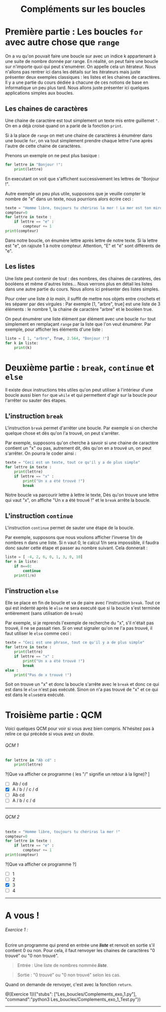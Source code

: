 <h1> <center>Compléments sur les boucles</center></h1>


# Première partie : Les boucles `for` avec autre chose que `range`

On a vu qu'on pouvait faire une boucle sur avec un indice k appartenant à une suite de nombre donnée par range. En réalité, on peut faire une boucle sur n'importe quoi qui peut s'enumérer. On appelle cela un itérateur. Nous n'allons pas rentrer ici dans les détails sur les itérateurs mais juste présenter deux exemples classiques : les listes et les chaines de caractères. Il y a une partie du cours dédiée à chacune de ces notions de base en informatique un peu plus tard. Nous allons juste présenter ici quelques applications simples aux boucles.

## Les chaines de caractères

Une chaine de caractère est tout simplement un texte mis entre guillemet `"`. On en a déjà croisé quand on a parlé de la fonction `print`.

Si à la place de `range` on met une chaine de caractères à énumérer dans une boucle `for`, on va tout simplement prendre chaque lettre l'une après l'autre de cette chaine de caractères.

Prenons un exemple on ne peut plus basique :
```python runnable
for lettre in "Bonjour !":
    print(lettre)
```
En executant on voit que s'affichent successivement les lettres de "Bonjour !".

Autre exemple un peu plus utile, supposons que je veuille compter le nombre de "e" dans un texte, nous pourrions alors écrire ceci :
```python runnable
texte = "Homme libre, toujours tu chériras la mer ! La mer est ton miroir ; tu contemples ton âme Dans le déroulement infini de sa lame, Et ton esprit n'est pas un gouffre moins amer."
compteur=0
for lettre in texte :
    if lettre == "e" :
        compteur += 1
print(compteur)
```
Dans notre boucle, on énumère lettre après lettre de notre texte. Si la lettre est "e", on rajoute 1 à notre compteur. Attention, "E" et "é" sont différents de "e".

## Les listes

Une liste peut contenir de tout : des nombres, des chaines de caratères, des booléens et même d'autres listes... Nous verrons plus en détail les listes dans une autre partie du cours. Nous allons ici présenter des listes simples.

Pour créer une liste *à la main*, il suffit de mettre nos objets entre crochets et les séparer par des virgules : Par exemple [1, "arbre", true] est une liste de 3 éléments : le nombre 1, la chaine de caractère "arbre" et le booléen true. 

On peut énumérer une liste élément par élément avec une boucle `for` tout simplement en remplaçant `range` par la liste que l'on veut énumérer. Par exemple, pour afficher les éléments d'une liste :
```python runnable
liste = [ 1, "arbre", True, 2.564, "Bonjour !"]
for k in liste: 
    print(k)
```

# Deuxième partie : `break`, `continue` et `else`

Il existe deux instructions très utiles qu'on peut utiliser à l'intérieur d'une boucle aussi bien `for` que `while` et qui permettent d'agir sur la boucle pour l'arrêter ou sauter des étapes.

## L'instruction `break`

L'instruction `break` permet d'arrêter une boucle. Par exemple si on cherche quelque chose et dès qu'on l'a trouvé, on peut s'arrêter.

Par exemple, supposons qu'on cherche à savoir si une chaine de caractère contient un "x" ou pas, autrement dit, dès qu'on en a trouvé un, on peut s'arrêter. On pourra le coder ainsi :
```python runnable
texte = "Ceci est un texte, tout ce qu'il y a de plus simple"
for lettre in texte : 
    print(lettre)
    if lettre == "x" :
        print("Un x a été trouvé !")
        break
```
Notre boucle va parcourir lettre à lettre le texte, Dès qu'on trouve une lettre qui vaut "x", on affiche "Un x a été trouvé !" et le `break` arrête la boucle.

## L'instruction `continue`

L'instruction `continue` permet de sauter une étape de la boucle.

Par exemple, supposons que nous voulions afficher l'inverse 1/n de nombres n dans une liste. Si n vaut 0, le calcul 1/n sera impossible, il faudra donc sauter cette étape et passer au nombre suivant. Cela donnerait : 
```python runnable
liste = [ -4, 2, 6, 0, 1, 3, 0, 10]
for n in liste:
    if n==0:
        continue
    print(1/n)
```

## l'instruction `else`

Elle se place en fin de boucle et va de paire avec l'instruction `break`. Tout ce qui est indenté après le `else` ne sera executé que si la boucle s'est terminée entièrement (sans utilisation de `break`)

Par exemple, si je reprends l'exemple de recherche du "x", s'il n'était pas trouvé, il ne se passait rien. Si on veut signaler qu'on ne l'a pas trouvé, il faut utiliser le `else` comme ceci :
```python runnable
texte = "Ceci est une phrase, tout ce qu'il y a de plus simple"
for lettre in texte : 
    print(lettre)
    if lettre == "x" :
        print("Un x a été trouvé !")
        break
else :
    print("Pas de x trouvé !")
```
Soit on trouve un "x" et donc la boucle s'arrête avec le `break` et donc ce qui est dans le `else` n'est pas exécuté. Sinon on n'a pas trouvé de "x" et ce qui est dans le `else`sera exécuté.

# Troisième partie : QCM

Voici quelques QCM pour voir si vous avez bien compris. N'hésitez pas à relire ce qui précède si vous avez un doute.

###### QCM 1
```python
for lettre in "Ab cd" :
    print(lettre)
```  
?[Que va afficher ce programme ( les "/" signifie un retour à la ligne)? ]
-[ ] Ab / cd
-[x] A / b /  / c / d
-[ ] Ab cd
-[ ] A / b / c / d

---

###### QCM 2
```python
texte = "Homme libre, toujours tu chériras la mer !"
compteur=0
for lettre in texte :
    if lettre == "e" :
        compteur += 1
print(compteur)
``` 
?[Que va afficher ce programme ?]
-[ ] 1
-[ ] 2
-[x] 3
-[ ] 4

---

# A vous !


###### Exercice 1 : 

Ecrire un programme qui prend en entrée une ***liste*** et renvoit en sortie s'il contient 0 ou non. Pour cela, il faut renvoyer les chaines de caractères "0 trouvé" ou "0 non trouvé".

> Entrée : Une liste de nombres nommée ***liste***.

> Sortie : "0 trouvé" ou "0 non trouvé" selon les cas.

Quand on demande de renvoyer, c'est avec la fonction `return`.

@[Exercice 1]({"stubs": ["Les_boucles/Complements_exo_1.py"], "command":"python3 Les_boucles/Complements_exo_1_Test.py"})

---

